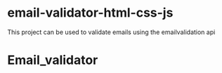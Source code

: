 # email-validator-html-css-js
 This project can be used to validate emails using the emailvalidation api
# Email_validator
